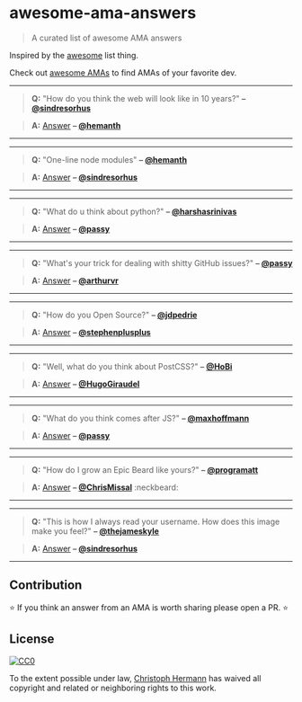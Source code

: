 # awesome-ama-answers

> A curated list of awesome AMA answers

Inspired by the [awesome](https://github.com/sindresorhus/awesome) list thing.

Check out [awesome AMAs](https://github.com/sindresorhus/amas) to find AMAs of your favorite dev.

***

> **Q:** "How do you think the web will look like in 10 years?" **– [@sindresorhus](https://github.com/sindresorhus)**

> **A:** 
[Answer](https://github.com/hemanth/ama/issues/13#issuecomment-124816126)
 **– [@hemanth](https://github.com/hemanth)**
  
***

***

> **Q:** "One-line node modules" **– [@hemanth](https://github.com/hemanth)**

> **A:** 
[Answer](https://github.com/sindresorhus/ama/issues/10#issuecomment-117766328) 
**–  [@sindresorhus](https://github.com/sindresorhus)**
  
***

***

> **Q:** "What do u think about python?" **– [@harshasrinivas](https://github.com/harshasrinivas)**

> **A:** [Answer](https://github.com/passy/ama/issues/10#issuecomment-118288433)
**– [@passy](https://github.com/passy)**

***

***

> **Q:** "What's your trick for dealing with shitty GitHub issues?" **– [@passy](https://github.com/passy)**

> **A:** [Answer](https://github.com/arthurvr/ama/issues/14#issuecomment-118503700)
**– [@arthurvr](https://github.com/arthurvr)**

***

***

> **Q:** "How do you Open Source?" **– [@jdpedrie](https://github.com/jdpedrie)**

> **A:** [Answer](https://github.com/stephenplusplus/ama/issues/17#issuecomment-118088744)
**– [@stephenplusplus](https://github.com/stephenplusplus)**

***

***

> **Q:** "Well, what do you think about PostCSS?" **– [@HoBi](https://github.com/HoBi)**

> **A:** [Answer](https://github.com/HugoGiraudel/ama/issues/26#issuecomment-125250695)
**– [@HugoGiraudel](https://github.com/HugoGiraudel)**

***

***

> **Q:** "What do you think comes after JS?" **– [@maxhoffmann](https://github.com/maxhoffmann)**

> **A:** [Answer](https://github.com/passy/ama/issues/21#issuecomment-118410847)
**– [@passy](https://github.com/passy)**

***

***

> **Q:** "How do I grow an Epic Beard like yours?" **– [@programatt](https://github.com/programatt)**

> **A:** [Answer](https://github.com/ChrisMissal/ama/issues/9#issuecomment-126080220)
**– [@ChrisMissal](https://github.com/ChrisMissal)** :neckbeard: 

***

***

> **Q:** "This is how I always read your username. How does this image make you feel?" **– [@thejameskyle](https://github.com/thejameskyle)**

> **A:** [Answer](https://github.com/sindresorhus/ama/issues/205#issuecomment-128644145)
**– [@sindresorhus](https://github.com/sindresorhus)**

***


## Contribution

:star: If you think an answer from an AMA is worth sharing please open a PR. :star:

## License

[![CC0](http://i.creativecommons.org/p/zero/1.0/88x31.png)](http://creativecommons.org/publicdomain/zero/1.0/)

To the extent possible under law, [Christoph Hermann](https://stoeffel.github.io) has waived all copyright and related or neighboring rights to this work.
